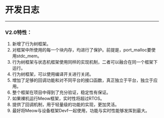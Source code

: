 
# 开发日志
-----
### V2.0特性：
1. 新增了行为树框架。
1. 对框架中所使用的每一个块内存，均进行了保护。前提是，port_malloc要使用stdc_mem。
1. 行为树框架与状态机框架使用同样的实现机制，二者可以融合在同一个框架下运行。
1. 行为树框架，可以使用编译开关进行关闭。
1. 增加了足够的回调功能和对不同平台的接口函数，真正独立于平台，独立于应用。
1. 整个框架在项目中得到了充分验证，稳定性有保证。
1. 如果裸机运行Meow框架，实时性将超过RTOS。
1. 提供了回调机制，用于轻量级的功能的实现，更加灵活。
1. 最好将Meow与设备框架Devf一起使用，功能与实时性能够发挥到最大。
